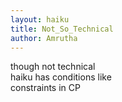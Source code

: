 ```yaml
---
layout: haiku
title: Not_So_Technical
author: Amrutha
---
```

though not technical<br>
haiku has conditions like<br>
constraints in CP<br>
